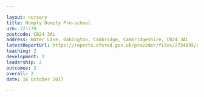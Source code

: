 ```yaml
---

layout: nursery
title: Humpty Dumpty Pre-school
urn: 221779
postcode: CB24 3AL
address: Water Lane, Oakington, Cambridge, Cambridgeshire, CB24 3AL
latestReportUrl: https://reports.ofsted.gov.uk/provider/files/2734895/urn/221779.pdf
teaching: 2
development: 2
leadership: 2
outcomes: 2
overall: 2
date: 16 October 2017

---
```


